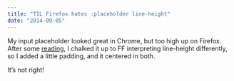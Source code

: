 ```yaml
---
title: "TIL Firefox hates :placeholder line-height"
date: "2014-09-05"
---
```


My input placeholder looked great in Chrome, but too high up on Firefox. After some [reading](http://www.cssnewbie.com/input-button-line-height-bug/#.VAnOn0hPYfk), I chalked it up to FF interpreting line-height differently, so I added a little padding, and it centered in both.

It’s not right!
